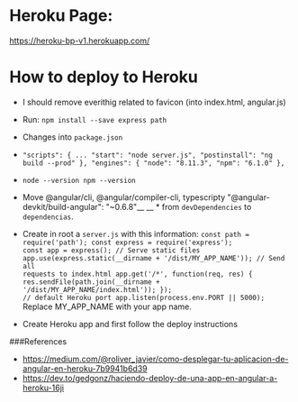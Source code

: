 # Heroku Page:
https://heroku-bp-v1.herokuapp.com/
# How to deploy to Heroku 
- I should remove everithig related to favicon (into index.html, angular.js)

- Run: `npm install --save express path`
- Changes into `package.json`
- `"scripts": {
    ...
    "start": "node server.js",
    "postinstall": "ng build --prod"
  },
  "engines": {
    "node": "8.11.3",
    "npm": "6.1.0"
  },`

- `node --version
npm --version`
- Move @angular/cli, @angular/compiler-cli, typescripty "@angular-devkit/build-angular": "~0.6.8"__ __ * from `devDependencies` to `dependencias`.
- Create in root a `server.js` with this information:
<code>const path = require('path');
const express = require('express');
const app = express();
// Serve static files
app.use(express.static(__dirname + '/dist/MY_APP_NAME'));
// Send all requests to index.html
app.get('/*', function(req, res) {
  res.sendFile(path.join(__dirname + '/dist/MY_APP_NAME/index.html'));
});
// default Heroku port
app.listen(process.env.PORT || 5000);</code>
Replace MY_APP_NAME with your app name.
- Create Heroku app and first follow the deploy instructions
  
###References
- https://medium.com/@roliver_javier/como-desplegar-tu-aplicacion-de-angular-en-heroku-7b9941b6d39
- https://dev.to/gedgonz/haciendo-deploy-de-una-app-en-angular-a-heroku-16ji
